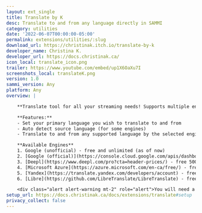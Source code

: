 ```yaml
---
layout: ext_single
title: Translate by K
desc: Translate to and from any language directly in SAMMI
category: utilities
date: '2022-06-07T00:00:00-05:00'
permalink: extensions/utilities/:slug
download_url: https://christinak.itch.io/translate-by-k
developer_name: Christina K.
developer_url: https://docs.christinak.ca/
icon_local: translate_icon.png
trailer: https://www.youtube.com/embed/up1X6OaXu7I
screenshots_local: translateK.png
version: 1.0
sammi_version: Any
platform: Any
overview: |

    **Translate tool for all your streaming needs! Supports multiple engines, auto language detection and more.**  

    **Features:**
    - Set your primary language you wish to translate to and from
    - Auto detect source language (for some engines)
    - Translate to and from any supported language by the selected engine

    **Available Engines**
    1. Google (unofficial) - free and unlimited (as of now)
    2. [Google (official)](https://console.cloud.google.com/apis/dashboard) - free 500,000 characters/month
    3. [Deepl](https://www.deepl.com/pro?cta=header-prices/) - free 500,000 characters/month
    4. [Microsoft Azure](https://azure.microsoft.com/en-ca/free/) - free 2 mil characters/month for 12 months
    5. [Yandex](https://translate.yandex.com/developers/account) - free one time 5 million characters upon registering
    6. [Libre](https://github.com/LibreTranslate/LibreTranslate) - free and unlimited, must self host

    <div class="alert alert-warning mt-2" role="alert">You will need a valid credit card to be able to use most engines. The extension developer is not responsible for any incurred costs if you go over your free quota.</div>
setup_url: https://docs.christinak.ca/docs/extensions/translate#setup
privacy_collect: false
---
```

